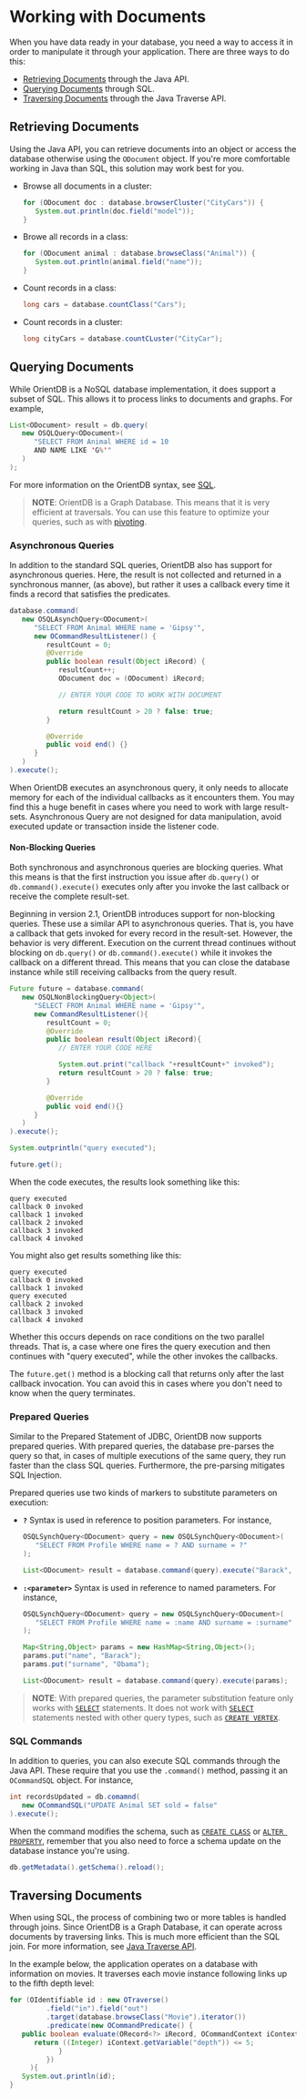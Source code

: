 
# Working with Documents

When you have data ready in your database, you need a way to access it in order to manipulate it through your application.  There are three ways to do this:

- [Retrieving Documents](#retrieving-documents) through the Java API.
- [Querying Documents](#querying-documents) through SQL.
- [Traversing Documents](#traversing-documents) through the Java Traverse API.


## Retrieving Documents

Using the Java API, you can retrieve documents into an object or access the database otherwise using the `ODocument` object.  If you're more comfortable working in Java than SQL, this solution may work best for you.

- Browse all documents in a cluster:

  ```java
  for (ODocument doc : database.browserCluster("CityCars")) {
     System.out.println(doc.field("model"));
  }
  ```

- Browe all records in a class:

  ```java
  for (ODocument animal : database.browseClass("Animal")) {
     System.out.println(animal.field("name"));
  }
  ```

- Count records in a class:

  ```java
  long cars = database.countClass("Cars");
  ```

- Count records in a cluster:

  ```java
  long cityCars = database.countCLuster("CityCar");
  ```


## Querying Documents

While OrientDB is a NoSQL database implementation, it does support a subset of SQL.  This allows it to process links to documents and graphs.  For example,

```java
List<ODocument> result = db.query(
   new OSQLQuery<ODocument>(
      "SELECT FROM Animal WHERE id = 10
      AND NAME LIKE 'G%'"
   )
);
```

For more information on the OrientDB syntax, see [SQL](../sql/README.md).

>**NOTE**: OrientDB is a Graph Database.  This means that it is very efficient at traversals.  You can use this feature to optimize your queries, such as with [pivoting](../sql/Pivoting-With-Query.md).

### Asynchronous Queries

In addition to the standard SQL queries, OrientDB also has support for asynchronous queries.  Here, the result is not collected and returned in a synchronous manner, (as above), but rather it uses a callback every time it finds a record that satisfies the predicates.

```java
database.command(
   new OSQLAsynchQuery<ODocument>(
      "SELECT FROM Animal WHERE name = 'Gipsy'",
      new OCommandResultListener() {
         resultCount = 0;
         @Override
         public boolean result(Object iRecord) {
            resultCount++;
            ODocument doc = (ODocument) iRecord;

            // ENTER YOUR CODE TO WORK WITH DOCUMENT

            return resultCount > 20 ? false: true;
         }

         @Override
         public void end() {}
      }
   )
).execute();
```

When OrientDB executes an asynchronous query, it only needs to allocate memory for each of the individual callbacks as it encounters them.  You may find this a huge benefit in cases where you need to work with large result-sets.
Asynchronous Query are not designed for data manipulation, avoid executed update or transaction inside the listener code.

#### Non-Blocking Queries

Both synchronous and asynchronous queries are blocking queries.  What this means is that the first instruction you issue after `db.query()` or `db.command().execute()` executes only after you invoke the last callback or receive the complete result-set.

Beginning in version 2.1, OrientDB introduces support for non-blocking queries.  These use a similar API to asynchronous queries.  That is, you have a callback that gets invoked for every record in the result-set.  However, the behavior is very different.  Execution on the current thread continues without blocking on `db.query()` or `db.command().execute()` while it invokes the callback on a different thread.  This means that you can close the database instance while still receiving callbacks from the query result.

```java
Future future = database.command(
   new OSQLNonBlockingQuery<Object>(
      "SELECT FROM Animal WHERE name = 'Gipsy'",
      new CommandResultListener(){
         resultCount = 0;
         @Override
         public boolean result(Object iRecord){
            // ENTER YOUR CODE HERE

            System.out.print("callback "+resultCount+" invoked");
            return resultCount > 20 ? false: true;
         }

         @Override
         public void end(){}
      }
   )
).execute();

System.outprintln("query executed");

future.get();
```

When the code executes, the results look something like this:

```
query executed
callback 0 invoked
callback 1 invoked
callback 2 invoked
callback 3 invoked
callback 4 invoked
```

You might also get results something like this:

```
query executed
callback 0 invoked
callback 1 invoked
query executed
callback 2 invoked
callback 3 invoked
callback 4 invoked
```

Whether this occurs depends on race conditions on the two parallel threads.  That is, a case where one fires the query execution and then continues with "query executed", while the other invokes the callbacks.

The `future.get()` method is a blocking call that returns only after the last callback invocation.  You can avoid this in cases where you don't need to know when the query terminates.


### Prepared Queries

Similar to the Prepared Statement of JDBC, OrientDB now supports prepared queries.  With prepared queries, the database pre-parses the query so that, in cases of multiple executions of the same query, they run faster than the class SQL queries.  Furthermore, the pre-parsing mitigates SQL Injection.

Prepared queries use two kinds of markers to substitute parameters on execution:

- **`?`** Syntax is used in reference to position parameters. For instance,

  ```java
  OSQLSynchQuery<ODocument> query = new OSQLSynchQuery<ODocument>(
     "SELECT FROM Profile WHERE name = ? AND surname = ?"
  );

  List<ODocument> result = database.command(query).execute("Barack", "Obama");
  ```

- **`:<parameter>`** Syntax is used in reference to named parameters.  For instance,

  ```java
  OSQLSynchQuery<ODocument> query = new OSQLSynchQuery<ODocument>(
     "SELECT FROM Profile WHERE name = :name AND surname = :surname"
  );

  Map<String,Object> params = new HashMap<String,Object>();
  params.put("name", "Barack");
  params.put("surname", "Obama");

  List<ODocument> result = database.command(query).execute(params);
  ```


>**NOTE**: With prepared queries, the parameter substitution feature only works with [`SELECT`](../sql/SQL-Query.md) statements.  It does not work with [`SELECT`](../sql/SQL-Query.md) statements nested with other query types, such as [`CREATE VERTEX`](../sql/SQL-Create-Vertex.md).

### SQL Commands

In addition to queries, you can also execute SQL commands through the Java API.  These require that you use the `.command()` method, passing it an `OCommandSQL` object.  For instance,

```java
int recordsUpdated = db.comamnd(
   new OCommandSQL("UPDATE Animal SET sold = false"
).execute();
```

When the command modifies the schema, such as [`CREATE CLASS`](../sql/SQL-Create-Class.md) or [`ALTER PROPERTY`](../sql/SQL-Alter-Property.md), remember that you also need to force a schema update on the database instance you're using.

```java
db.getMetadata().getSchema().reload();
```

## Traversing Documents

When using SQL, the process of combining two or more tables is handled through joins.  Since OrientDB is a Graph Database, it can operate across documents by traversing links.  This is much more efficient than the SQL join.  For more information, see [Java Traverse API](Java-Traverse.md).

In the example below, the application operates on a database with information on movies.  It traverses each movie instance following links up to the fifth depth level:

```java
for (OIdentifiable id : new OTraverse()
         .field("in").field("out")
         .target(database.browseClass("Movie").iterator())
         .predicate(new OCommandPredicate() {
   public boolean evaluate(ORecord<?> iRecord, OCommandContext iContext) {
      return ((Integer) iContext.getVariable("depth")) <= 5;
            }
         })
     ){
   System.out.println(id);
}
```

